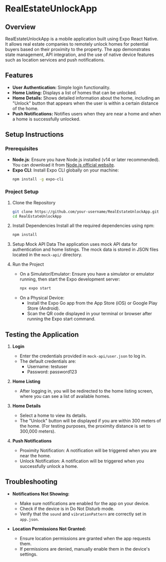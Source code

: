 # RealEstateUnlockApp

## Overview
RealEstateUnlockApp is a mobile application built using Expo React Native. It allows real estate companies to remotely unlock homes for potential buyers based on their proximity to the property. The app demonstrates state management, API integration, and the use of native device features such as location services and push notifications.

## Features
- **User Authentication:** Simple login functionality.
- **Home Listing:** Displays a list of homes that can be unlocked.
- **Home Details:** Shows detailed information about the home, including an "Unlock" button that appears when the user is within a certain distance of the home.
- **Push Notifications:** Notifies users when they are near a home and when a home is successfully unlocked.

## Setup Instructions

### Prerequisites
- **Node.js**: Ensure you have Node.js installed (v14 or later recommended). You can download it from [Node.js official website](https://nodejs.org/).
- **Expo CLI**: Install Expo CLI globally on your machine:
  ```bash
  npm install -g expo-cli
  ```

### Project Setup
1. Clone the Repository
   ```bash
   git clone https://github.com/your-username/RealEstateUnlockApp.git
   cd RealEstateUnlockApp
   ```

2. Install Dependencies
   Install all the required dependencies using npm:
   ```bash
   npm install
   ```

3. Setup Mock API Data
   The application uses mock API data for authentication and home listings. The mock data is stored in JSON files located in the `mock-api/` directory.

4. Run the Project
   - On a Simulator/Emulator: Ensure you have a simulator or emulator running, then start the Expo development server:
     ```bash
     npx expo start
     ```
   - On a Physical Device:
     - Install the Expo Go app from the App Store (iOS) or Google Play Store (Android).
     - Scan the QR code displayed in your terminal or browser after running the Expo start command.

## Testing the Application
1. **Login**
   - Enter the credentials provided in `mock-api/user.json` to log in.
   - The default credentials are:
     - Username: testuser
     - Password: password123

2. **Home Listing**
   - After logging in, you will be redirected to the home listing screen, where you can see a list of available homes.

3. **Home Details**
   - Select a home to view its details.
   - The "Unlock" button will be displayed if you are within 300 meters of the home. (For testing purposes, the proximity distance is set to 300,000 meters).

4. **Push Notifications**
   - Proximity Notification: A notification will be triggered when you are near the home.
   - Unlock Notification: A notification will be triggered when you successfully unlock a home.

## Troubleshooting
- **Notifications Not Showing:**
  - Make sure notifications are enabled for the app on your device.
  - Check if the device is in Do Not Disturb mode.
  - Verify that the `sound` and `vibrationPattern` are correctly set in `app.json`.

- **Location Permissions Not Granted:**
  - Ensure location permissions are granted when the app requests them.
  - If permissions are denied, manually enable them in the device's settings.